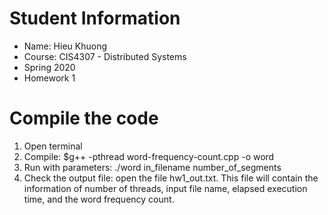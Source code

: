 ﻿# Student Information
- Name: Hieu Khuong
- Course: CIS4307 - Distributed Systems
- Spring 2020
- Homework 1

# Compile the code
1. Open terminal
2. Compile: $g++ -pthread word-frequency-count.cpp -o word
3. Run with parameters: ./word in_filename number_of_segments
4. Check the output file: open the file hw1_out.txt. This file will contain the information of number of threads, input file name, elapsed execution time, and the word frequency count.
